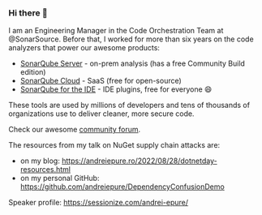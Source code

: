 ### Hi there 👋

<!--
**andrei-epure-sonarsource/andrei-epure-sonarsource** is a ✨ _special_ ✨ repository because its `README.md` (this file) appears on your GitHub profile.

Here are some ideas to get you started:

- 🔭 I’m currently working on ...
- 🌱 I’m currently learning ...
- 👯 I’m looking to collaborate on ...
- 🤔 I’m looking for help with ...
- 💬 Ask me about ...
- 📫 How to reach me: ...
- 😄 Pronouns: ...
- ⚡ Fun fact: ...
-->

I am an Engineering Manager in the Code Orchestration Team at @SonarSource. 
Before that, I worked for more than six years on the code analyzers that power our awesome products:
- [SonarQube Server](https://www.sonarqube.org/) - on-prem analysis (has a free Community Build edition)
- [SonarQube Cloud](https://sonarcloud.io/) - SaaS (free for open-source)
- [SonarQube for the IDE](https://www.sonarsource.com/products/sonarlint/) - IDE plugins, free for everyone :smile: 

These tools are used by millions of developers and tens of thousands of organizations use to deliver cleaner, more secure code.

Check our awesome [community forum](https://community.sonarsource.com).

The resources from my talk on NuGet supply chain attacks are:
- on my blog: https://andreiepure.ro/2022/08/28/dotnetday-resources.html
- on my personal GitHub: https://github.com/andreiepure/DependencyConfusionDemo

Speaker profile: https://sessionize.com/andrei-epure/

